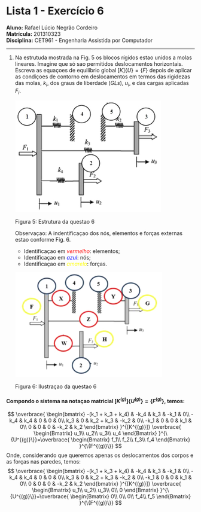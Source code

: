 # Lista 1 - Exercício 6

**Aluno:** Rafael Lúcio Negrão Cordeiro<br/>
**Matrícula:** 201310323<br/>
**Disciplina:** CET961 - Engenharia Assistida por Computador

---
1. Na estrutuda mostrada na Fig. 5 os blocos rígidos estao unidos a molas lineares. Imagine que só sao permitidos deslocamentos horizontais. Escreva as equaçoes de equilíbrio global $[K]\{U\} = \{F\}$ depois de aplicar as condiçoes de contorno em deslocamentos em termos das rigidezas das molas, $k_i$, dos graus de liberdade $(GLs)$, $u_i$, e das cargas aplicadas $F_i$.

    ![](img/exec6_structure.png)

    <span class="caption">Figura 5: Estrutura da questao 6</span>

    Observaçao: A indentificaçao dos nós, elementos e forças externas estao conforme Fig. 6.

    - Identificaçao em <span style="color:red">*vermelho*</span>: elementos;
    - Identificaçao em <span style="color:blue">*azul*</span>: nós;
    - Identificaçao em <span style="color:yellow">*amarelo*</span>: forças.

    ![](img/exec6_structure2.png)

    <span class="caption">Figura 6: Ilustraçao da questao 6</span>

#### Compondo o sistema na notaçao matricial $[K^{(g)}]\{U^{(g)}\} = \{F^{(g)}\}$, temos:

$$
\overbrace{
    \begin{bmatrix}
        -(k_1 + k_3 + k_4) & -k_4 & k_3 & -k_1 & 0\\
        -k_4 & k_4 & 0 & 0 & 0\\
        k_3 & 0 & k_2 + k_3 & -k_2 & 0\\
        -k_1 & 0 & 0 & k_1 & 0\\
        0 & 0 & 0 & -k_2 & k_2
    \end{bmatrix}
}^{[K^{(g)}]}
\overbrace{
    \begin{Bmatrix}
        u_1\\
        u_2\\
        u_3\\
        u_4
    \end{Bmatrix}
}^{\{U^{(g)}\}}=\overbrace{
    \begin{Bmatrix}
        f_1\\
        f_2\\
        f_3\\
        f_4
    \end{Bmatrix}
}^{\{F^{(g)}\}}
$$
Onde, considerando que queremos apenas os deslocamentos dos corpos e as forças nas paredes, temos:
$$
\overbrace{
    \begin{bmatrix}
        -(k_1 + k_3 + k_4) & -k_4 & k_3 & -k_1 & 0\\
        -k_4 & k_4 & 0 & 0 & 0\\
        k_3 & 0 & k_2 + k_3 & -k_2 & 0\\
        -k_1 & 0 & 0 & k_1 & 0\\
        0 & 0 & 0 & -k_2 & k_2
    \end{bmatrix}
}^{[K^{(g)}]}
\overbrace{
    \begin{Bmatrix}
        u_1\\
        u_2\\
        u_3\\
        0\\
        0
    \end{Bmatrix}
}^{\{U^{(g)}\}}=\overbrace{
    \begin{Bmatrix}
        0\\
        0\\
        0\\
        f_4\\
        f_5
    \end{Bmatrix}
}^{\{F^{(g)}\}}
$$
